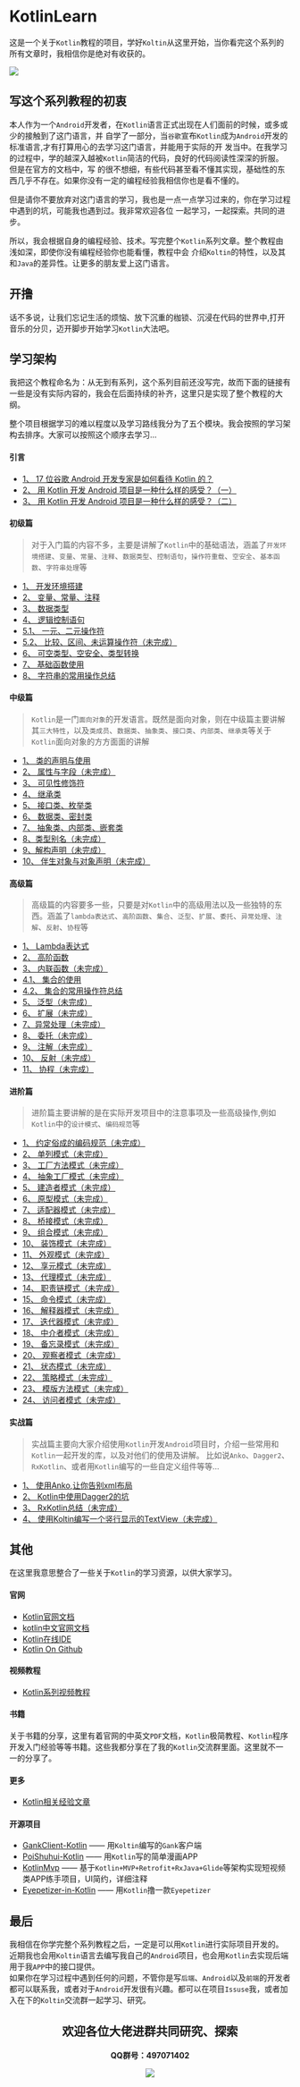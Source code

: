 
# KotlinLearn

这是一个关于`Kotlin`教程的项目，学好`Koltin`从这里开始，当你看完这个系列的所有文章时，我相信你是绝对有收获的。

![](http://upload-images.jianshu.io/upload_images/6304125-edffe5f4c73c7157.png?imageMogr2/auto-orient/strip%7CimageView2/2/w/1240)

## 写这个系列教程的初衷

本人作为一个`Android`开发者，在`Kotlin`语言正式出现在人们面前的时候，或多或少的接触到了这门语言，并
自学了一部分，当`谷歌`宣布`Kotlin`成为`Android`开发的标准语言,才有打算用心的去学习这门语言，并能用于实际的开
发当中。在我学习的过程中，学的越深入越被`Kotlin`简洁的代码，良好的代码阅读性深深的折服。但是在官方的文档中，写
的很不想细，有些代码甚至看不懂其实现，基础性的东西几乎不存在。如果你没有一定的编程经验我相信你也是看不懂的。   

但是请你不要放弃对这门语言的学习，我也是一点一点学习过来的，你在学习过程中遇到的坑，可能我也遇到过。我非常欢迎各位
一起学习，一起探索。共同的进步。  

所以，我会根据自身的编程经验、技术。写完整个`Kotlin`系列文章。整个教程由浅如深，即使你没有编程经验你也能看懂，教程中会
介绍`Koltin`的特性，以及其和`Java`的差异性。让更多的朋友爱上这门语言。

## 开撸
话不多说，让我们忘记生活的烦恼、放下沉重的枷锁、沉浸在代码的世界中,打开音乐的分贝，迈开脚步开始学习`Kotlin`大法吧。

## 学习架构
我把这个教程命名为：从无到有系列，这个系列目前还没写完，故而下面的链接有一些是没有实际内容的，我会在后面持续的补齐，这里只是实现了整个教程的大纲。   

整个项目根据学习的难以程度以及学习路线我分为了五个模块。我会按照的学习架构去排序。大家可以按照这个顺序去学习...

#### 引言
- [1、 17 位谷歌 Android 开发专家是如何看待 Kotlin 的？](https://mp.weixin.qq.com/s/mWPJiefaNpK8EuoJYvhbhg)
- [2、 用 Kotlin 开发 Android 项目是一种什么样的感受？（一）](https://www.jianshu.com/p/8a1fce6fa93a)
- [3、 用 Kotlin 开发 Android 项目是一种什么样的感受？（二）](https://www.jianshu.com/p/b444aea1b038)

#### 初级篇
> 对于入门篇的内容不多，主要是讲解了`Kotlin`中的基础语法，涵盖了`开发环境搭建`、`变量`、`常量`、`注释`、`数据类型`、`控制语句`，`操作符重载`、`空安全`、`基本函数`、`字符串处理`等

- [1、 开发环境搭建](https://juejin.im/post/5a37e2dbf265da43231b1504)
- [2、 变量、常量、注释](https://juejin.im/post/5a39ef7af265da4311205967)
- [3、 数据类型](https://juejin.im/post/5a36020b6fb9a0451543f5c8)
- [4、 逻辑控制语句](https://juejin.im/post/5a369ccaf265da4325296247)
- [5.1、 一元、二元操作符](https://juejin.im/post/5a4ce9865188257d6a7ef291)
- [5.2、 比较、区间、未运算操作符（未完成）](#)
- [6、 可空类型、空安全、类型转换](https://juejin.im/post/5a5b06f26fb9a01cb42c5206)
- [7、 基础函数使用](https://juejin.im/post/5a6377425188257329148665)
- [8、 字符串的常用操作总结](https://juejin.im/post/5b0ae06df265da0db64e3d63)

#### 中级篇
> `Kotlin`是一门`面向对象`的开发语言。既然是面向对象，则在中级篇主要讲解其`三大特性`，以及`类成员`、`数据类`、`抽象类`、`接口类`、`内部类`、`继承类`等关于`Kotlin`面向对象的方方面面的讲解

- [1、 类的声明与使用](https://juejin.im/post/5a3297de6fb9a045055e295e)
- [2、 属性与字段（未完成）](#)
- [3、 可见性修饰符](https://juejin.im/post/5a3293ec51882531926ebfe6)
- [4、 继承类](https://juejin.im/post/5a6303fb51882573467d0fbc)
- [5、 接口类、枚举类](https://juejin.im/post/5a34c551518825552b3f9c91)
- [6、 数据类、密封类](https://juejin.im/post/5a37e4b45188253aea1f7219)
- [7、 抽象类、内部类、嵌套类](https://juejin.im/post/5a48a0e8518825455f2fa070)
- [8、类型别名（未完成）](#)
- [9、解构声明（未完成）](#)
- [10、 伴生对象与对象声明（未完成）](#)

#### 高级篇
> 高级篇的内容要多一些，只要是对`Kotlin`中的高级用法以及一些独特的东西。涵盖了`lambda表达式`、`高阶函数`、`集合`、`泛型`、`扩展`、`委托`、`异常处理`、`注解`、`反射`、`协程`等

- [1、 Lambda表达式](https://juejin.im/post/5ab9a5ccf265da239f076284)
- [2、 高阶函数](https://juejin.im/post/5b198c675188257d7a49b3ec)
- [3、 内联函数（未完成）](#)
- [4.1、 集合的使用](https://juejin.im/post/5ab7a9c4f265da2377196038)
- [4.2、 集合的常用操作符总结](https://juejin.im/post/5b1f7699f265da6e155d5965)
- [5、 泛型（未完成）](#)
- [6、 扩展（未完成）](#)
- [7、异常处理（未完成）](#)
- [8、 委托（未完成）](#)
- [9、 注解（未完成）](#)
- [10、 反射（未完成）](#)
- [11、 协程（未完成）](https://github.com/Kotlin/kotlinx.coroutines)

#### 进阶篇
> 进阶篇主要讲解的是在实际开发项目中的注意事项及一些高级操作,例如`Kotlin`中的`设计模式`、`编码规范`等

- [1、 约定俗成的编码规范（未完成）](#)
- [2、 单列模式（未完成）](#)
- [3、 工厂方法模式（未完成）](#)
- [4、 抽象工厂模式（未完成）](#)
- [5、 建造者模式（未完成）](#)
- [6、 原型模式（未完成）](#)
- [7、 适配器模式（未完成）](#)
- [8、 桥接模式（未完成）](#)
- [9、 组合模式（未完成）](#)
- [10、 装饰模式（未完成）](#)
- [11、 外观模式（未完成）](#)
- [12、 享元模式（未完成）](#)
- [13、 代理模式（未完成）](#)
- [14、 职责链模式（未完成）](#)
- [15、 命令模式（未完成）](#)
- [16、 解释器模式（未完成）](#)
- [17、 迭代器模式（未完成）](#)
- [18、 中介者模式（未完成）](#)
- [19、 备忘录模式（未完成）](#)
- [20、 观察者模式（未完成）](#)
- [21、 状态模式（未完成）](#)
- [22、 策略模式（未完成）](#)
- [23、 模版方法模式（未完成）](#)
- [24、 访问者模式（未完成）](#)

#### 实战篇
> 实战篇主要向大家介绍使用`Kotlin`开发`Android`项目时，介绍一些常用和`Kotlin`一起开发的库，以及对他们的使用及讲解。
比如说`Anko`、`Dagger2`、`RxKotlin`、或者用`Kotlin`编写的一些自定义组件等等...

- [1、 使用Anko,让你告别xml布局](https://github.com/Jetictors/anko_kotlin_gank_client)
- [2、 Kotlin中使用Dagger2的坑](https://github.com/Jetictors/kotlin-java-dagger2)
- [3、 RxKotlin总结（未完成）](#)
- [4、 使用Koltin编写一个竖行显示的TextView（未完成）](#)

## 其他

在这里我意思整合了一些关于`Kotlin`的学习资源，以供大家学习。

#### 官网
- [Kotlin官网文档](https://kotlinlang.org/docs/reference/)
- [kotlin中文官网文档](http://www.kotlincn.net/docs/reference/)
- [Kotlin在线IDE](https://try.kotlinlang.org/)
- [Kotlin On Github](https://github.com/JetBrains/kotlin)

#### 视频教程
- [Kotlin系列视频教程](https://github.com/enbandari/Kotlin-Tutorials)

#### 书籍
关于书籍的分享，这里有着官网的中英文`PDF`文档，`Kotlin`极简教程、`Kotlin`程序开发入门经验等等书籍。这些我都分享在了我的`Kotlin`交流群里面。这里就不一一的分享了。

#### 更多
- [Kotlin相关经验文章](https://juejin.im/tag/Kotlin?utm_source=awesome_kotlin&utm_medium=jjzl)

#### 开源项目
- [GankClient-Kotlin](https://github.com/githubwing/GankClient-Kotlin) —— 用`Koltin`编写的`Gank`客户端
- [PoiShuhui-Kotlin](https://github.com/wuapnjie/PoiShuhui-Kotlin) —— 用`Kotlin`写的简单漫画APP
- [KotlinMvp](https://github.com/git-xuhao/KotlinMvp) —— 基于`Kotlin+MVP+Retrofit+RxJava+Glide`等架构实现短视频类APP练手项目，UI简约，详细注释
- [Eyepetizer-in-Kotlin](https://github.com/LRH1993/Eyepetizer-in-Kotlin) —— 用`Kotlin`撸一款`Eyepetizer`

## 最后
我相信在你学完整个系列教程之后，一定是可以用`Kotlin`进行实际项目开发的。近期我也会用`Koltin`语言去编写我自己的`Android`项目，也会用`Kotlin`去实现后端用于我`APP`中的接口提供。   
如果你在学习过程中遇到任何的问题，不管你是写`后端`、`Android`以及`前端`的开发者都可以联系我，或者对于`Android`开发很有兴趣。都可以在项目`Issuse`我，或者加入在下的`Koltin`交流群一起学习、研究。

<p align = "center">
    <h2 align="center">欢迎各位大佬进群共同研究、探索
    <br/>
    <h4 align="center">QQ群号：497071402
    <br/>
    
![](https://user-gold-cdn.xitu.io/2017/12/30/160a5e3194215cdd?w=200&h=274&f=jpeg&s=68508)
</p>



